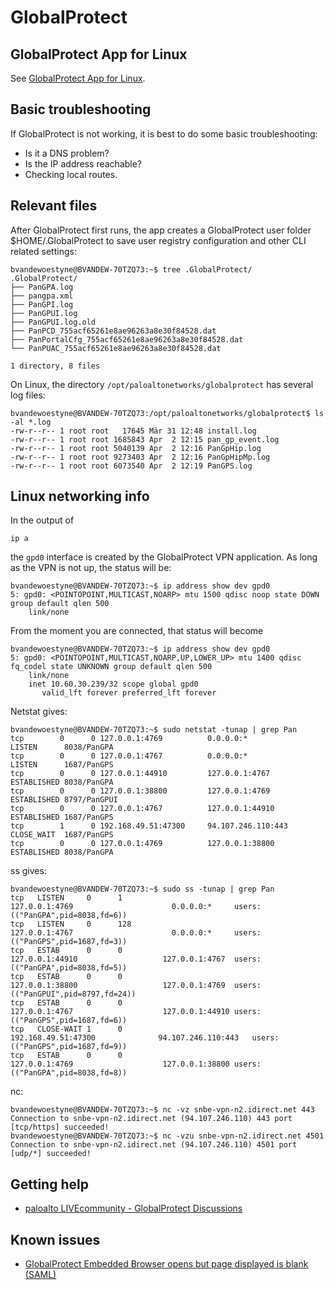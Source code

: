 # GlobalProtect

## GlobalProtect App for Linux

See [GlobalProtect App for Linux](https://docs.paloaltonetworks.com/globalprotect/5-1/globalprotect-app-user-guide/globalprotect-app-for-linux).

## Basic troubleshooting

If GlobalProtect is not working, it is best to do some basic troubleshooting:

* Is it a DNS problem?
* Is the IP address reachable?
* Checking local routes.

## Relevant files

After GlobalProtect first runs, the app creates a GlobalProtect user folder $HOME/.GlobalProtect to save user registry configuration and other CLI related settings:

```text
bvandewoestyne@BVANDEW-70TZQ73:~$ tree .GlobalProtect/
.GlobalProtect/
├── PanGPA.log
├── pangpa.xml
├── PanGPI.log
├── PanGPUI.log
├── PanGPUI.log.old
├── PanPCD_755acf65261e8ae96263a8e30f84528.dat
├── PanPortalCfg_755acf65261e8ae96263a8e30f84528.dat
└── PanPUAC_755acf65261e8ae96263a8e30f84528.dat

1 directory, 8 files
```

On Linux, the directory `/opt/paloaltonetworks/globalprotect` has several log files:

```text
bvandewoestyne@BVANDEW-70TZQ73:/opt/paloaltonetworks/globalprotect$ ls -al *.log
-rw-r--r-- 1 root root   17645 Mär 31 12:48 install.log
-rw-r--r-- 1 root root 1685843 Apr  2 12:15 pan_gp_event.log
-rw-r--r-- 1 root root 5040139 Apr  2 12:16 PanGpHip.log
-rw-r--r-- 1 root root 9273403 Apr  2 12:16 PanGpHipMp.log
-rw-r--r-- 1 root root 6073540 Apr  2 12:19 PanGPS.log
```

## Linux networking info

In the output of

```text
ip a
```

the `gpd0` interface is created by the GlobalProtect VPN application.  As long as the VPN is not up, the status will be:

```text
bvandewoestyne@BVANDEW-70TZQ73:~$ ip address show dev gpd0
5: gpd0: <POINTOPOINT,MULTICAST,NOARP> mtu 1500 qdisc noop state DOWN group default qlen 500
    link/none
```

From the moment you are connected, that status will become

```text
bvandewoestyne@BVANDEW-70TZQ73:~$ ip address show dev gpd0
5: gpd0: <POINTOPOINT,MULTICAST,NOARP,UP,LOWER_UP> mtu 1400 qdisc fq_codel state UNKNOWN group default qlen 500
    link/none 
    inet 10.60.30.239/32 scope global gpd0
       valid_lft forever preferred_lft forever
```

Netstat gives:

```text
bvandewoestyne@BVANDEW-70TZQ73:~$ sudo netstat -tunap | grep Pan
tcp        0      0 127.0.0.1:4769          0.0.0.0:*               LISTEN      8038/PanGPA         
tcp        0      0 127.0.0.1:4767          0.0.0.0:*               LISTEN      1687/PanGPS         
tcp        0      0 127.0.0.1:44910         127.0.0.1:4767          ESTABLISHED 8038/PanGPA         
tcp        0      0 127.0.0.1:38800         127.0.0.1:4769          ESTABLISHED 8797/PanGPUI        
tcp        0      0 127.0.0.1:4767          127.0.0.1:44910         ESTABLISHED 1687/PanGPS         
tcp        1      0 192.168.49.51:47300     94.107.246.110:443      CLOSE_WAIT  1687/PanGPS         
tcp        0      0 127.0.0.1:4769          127.0.0.1:38800         ESTABLISHED 8038/PanGPA
```

ss gives:

```text
bvandewoestyne@BVANDEW-70TZQ73:~$ sudo ss -tunap | grep Pan
tcp   LISTEN     0      1                                       127.0.0.1:4769                      0.0.0.0:*     users:(("PanGPA",pid=8038,fd=6))                          
tcp   LISTEN     0      128                                     127.0.0.1:4767                      0.0.0.0:*     users:(("PanGPS",pid=1687,fd=3))                          
tcp   ESTAB      0      0                                       127.0.0.1:44910                   127.0.0.1:4767  users:(("PanGPA",pid=8038,fd=5))                          
tcp   ESTAB      0      0                                       127.0.0.1:38800                   127.0.0.1:4769  users:(("PanGPUI",pid=8797,fd=24))                        
tcp   ESTAB      0      0                                       127.0.0.1:4767                    127.0.0.1:44910 users:(("PanGPS",pid=1687,fd=6))                          
tcp   CLOSE-WAIT 1      0                                   192.168.49.51:47300              94.107.246.110:443   users:(("PanGPS",pid=1687,fd=9))                          
tcp   ESTAB      0      0                                       127.0.0.1:4769                    127.0.0.1:38800 users:(("PanGPA",pid=8038,fd=8))
```

nc:

```text
bvandewoestyne@BVANDEW-70TZQ73:~$ nc -vz snbe-vpn-n2.idirect.net 443
Connection to snbe-vpn-n2.idirect.net (94.107.246.110) 443 port [tcp/https] succeeded!
bvandewoestyne@BVANDEW-70TZQ73:~$ nc -vzu snbe-vpn-n2.idirect.net 4501
Connection to snbe-vpn-n2.idirect.net (94.107.246.110) 4501 port [udp/*] succeeded!
```

## Getting help

* [paloalto LIVEcommunity - GlobalProtect Discussions](https://live.paloaltonetworks.com/t5/globalprotect-discussions/bd-p/GlobalProtect_Discussions)

## Known issues

* [GlobalProtect Embedded Browser opens but page displayed is blank (SAML)](https://knowledgebase.paloaltonetworks.com/KCSArticleDetail?id=kA14u000000PRFuCAO)
